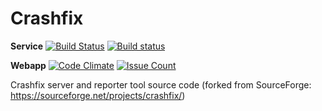 # Crashfix
**Service** 
[![Build Status](https://travis-ci.org/0unit/crashfix.svg?branch=master)](https://travis-ci.org/0unit/crashfix) [![Build status](https://ci.appveyor.com/api/projects/status/b35ow8gfempw3s95?svg=true)](https://ci.appveyor.com/project/0unit/crashfix) 

**Webapp** 
[![Code Climate](https://codeclimate.com/github/0unit/crashfix/badges/gpa.svg)](https://codeclimate.com/github/0unit/crashfix) [![Issue Count](https://codeclimate.com/github/0unit/crashfix/badges/issue_count.svg)](https://codeclimate.com/github/0unit/crashfix)

Crashfix server and reporter tool source code (forked from SourceForge: https://sourceforge.net/projects/crashfix/)

